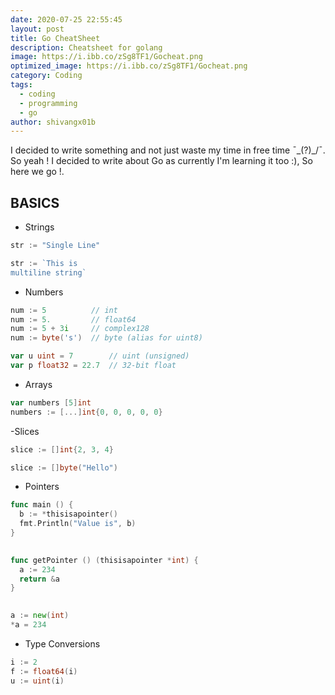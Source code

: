 ```yaml
---
date: 2020-07-25 22:55:45
layout: post
title: Go CheatSheet
description: Cheatsheet for golang 
image: https://i.ibb.co/zSg8TF1/Gocheat.png
optimized_image: https://i.ibb.co/zSg8TF1/Gocheat.png
category: Coding
tags:
  - coding
  - programming
  - go
author: shivangx01b
---
```


I decided to write something and not just waste my time in free time ¯\_(?)_/¯. So yeah ! I decided to write about Go as currently I'm learning it too :), So here we go !.

## BASICS

- Strings

```go
str := "Single Line"

str := `This is 
multiline string`
```

- Numbers

```go
num := 5          // int
num := 5.         // float64
num := 5 + 3i     // complex128
num := byte('s')  // byte (alias for uint8)

var u uint = 7        // uint (unsigned)
var p float32 = 22.7  // 32-bit float
```

- Arrays

```go
var numbers [5]int
numbers := [...]int{0, 0, 0, 0, 0}
```

-Slices

```go
slice := []int{2, 3, 4}

slice := []byte("Hello")
```

- Pointers

```go
func main () {
  b := *thisisapointer()
  fmt.Println("Value is", b)
}
 

func getPointer () (thisisapointer *int) {
  a := 234
  return &a
}
 

a := new(int)
*a = 234

```

- Type Conversions

```go
i := 2
f := float64(i)
u := uint(i)
```



